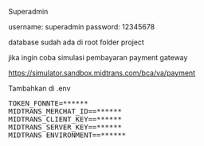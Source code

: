 Superadmin

username: superadmin
password: 12345678


database sudah ada di root folder project


jika ingin coba simulasi pembayaran payment gateway

https://simulator.sandbox.midtrans.com/bca/va/payment


Tambahkan di .env
<pre>
TOKEN_FONNTE=******
MIDTRANS_MERCHAT_ID==******
MIDTRANS_CLIENT_KEY==******
MIDTRANS_SERVER_KEY==******
MIDTRANS_ENVIRONMENT==******
</pre>